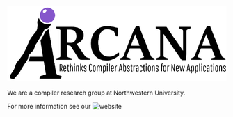 ![image](./Logo.png)

We are a compiler research group at Northwestern University.

For more information see our ![website](https://users.cs.northwestern.edu/~simonec/#gsc.tab=0)
